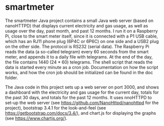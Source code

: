 # smartmeter

The smartmeter Java project contains a small Java web server (based on nanoHTTPD) that displays current electricity and gas usage,
as well as usage over the day, past month, and past 12 months. I run it on a Raspberry Pi, close to the smart meter itself, since it 
is connected with a P1 USB cable, which has an RJ11 phone plug  (6P4C or 6P6C) on one side and a USB2 plug on the other side. 
The protocol is RS232 (serial data). The Raspberry Pi reads the data (a so-called telegram) every 60 seconds from the smart meter,
and appends it to a daily file with telegrams. At the end of the day, the file contains 1440 (24 * 60) telegrams. The shell script 
that reads the data is started every minute as a cron job. Documentation on how the script works, and how the cron job should be
initialized can be found in the doc folder.

The Java code in this project sets up a web server on port 3000, and shows a dashboard with the electricity and gas usage for the 
current day, totals for the past 30 days, and totals for the past 12 months. It uses nnoHTTPD to set-up the web server (see
https://github.com/NanoHttpd/nanohttpd for the project), bootstrap 3.4.1 for the look-and-feel (see https://getbootstrap.com/docs/3.4/),
and chart.js for displaying the graphs (see https://www.chartjs.org/). 